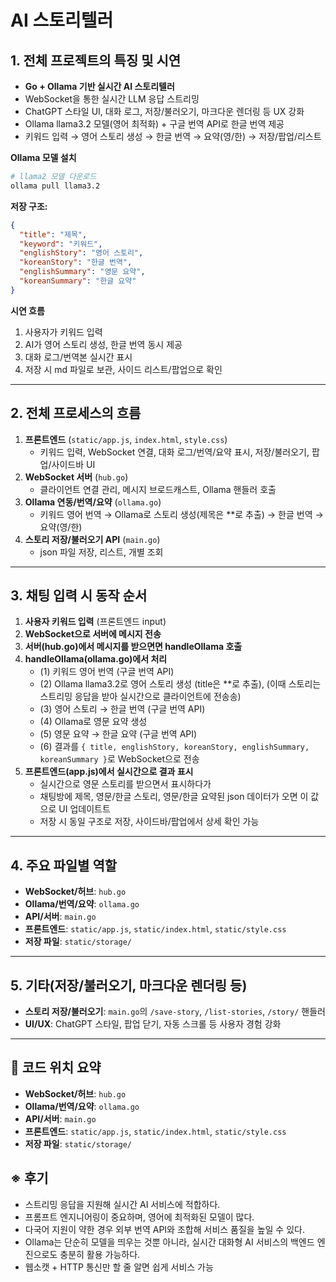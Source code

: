 # AI 스토리텔러

## 1. 전체 프로젝트의 특징 및 시연
- **Go + Ollama 기반 실시간 AI 스토리텔러**
- WebSocket을 통한 실시간 LLM 응답 스트리밍
- ChatGPT 스타일 UI, 대화 로그, 저장/불러오기, 마크다운 렌더링 등 UX 강화
- Ollama llama3.2 모델(영어 최적화) + 구글 번역 API로 한글 번역 제공
- 키워드 입력 → 영어 스토리 생성 → 한글 번역 → 요약(영/한) → 저장/팝업/리스트

**Ollama 모델 설치**
```bash
# llama2 모델 다운로드
ollama pull llama3.2
```

**저장 구조:**
  ```json
  {
    "title": "제목",
    "keyword": "키워드",
    "englishStory": "영어 스토리",
    "koreanStory": "한글 번역",
    "englishSummary": "영문 요약",
    "koreanSummary": "한글 요약"
  }
  ```

**시연 흐름**
1. 사용자가 키워드 입력
2. AI가 영어 스토리 생성, 한글 번역 동시 제공
3. 대화 로그/번역본 실시간 표시
4. 저장 시 md 파일로 보관, 사이드 리스트/팝업으로 확인

---

## 2. 전체 프로세스의 흐름
1. **프론트엔드** (`static/app.js`, `index.html`, `style.css`)
    - 키워드 입력, WebSocket 연결, 대화 로그/번역/요약 표시, 저장/불러오기, 팝업/사이드바 UI
2. **WebSocket 서버** (`hub.go`)
    - 클라이언트 연결 관리, 메시지 브로드캐스트, Ollama 핸들러 호출
3. **Ollama 연동/번역/요약** (`ollama.go`)
    - 키워드 영어 번역 → Ollama로 스토리 생성(제목은 **로 추출) → 한글 번역 → 요약(영/한)
4. **스토리 저장/불러오기 API** (`main.go`)
    - json 파일 저장, 리스트, 개별 조회

---

## 3. 채팅 입력 시 동작 순서
1. **사용자 키워드 입력** (프론트엔드 input)
2. **WebSocket으로 서버에 메시지 전송**
3. **서버(hub.go)에서 메시지를 받으면면 handleOllama 호출**
4. **handleOllama(ollama.go)에서 처리**
    - (1) 키워드 영어 번역 (구글 번역 API)
    - (2) Ollama llama3.2로 영어 스토리 생성 (title은 **로 추출), (이때 스토리는 스트리밍 응답을 받아 실시간으로 클라이언트에 전송송)
    - (3) 영어 스토리 → 한글 번역 (구글 번역 API)
    - (4) Ollama로 영문 요약 생성
    - (5) 영문 요약 → 한글 요약 (구글 번역 API)
    - (6) 결과를 `{ title, englishStory, koreanStory, englishSummary, koreanSummary }`로 WebSocket으로 전송
5. **프론트엔드(app.js)에서 실시간으로 결과 표시**
    - 실시간으로 영문 스토리를 받으면서 표시하다가
    - 채팅방에 제목, 영문/한글 스토리, 영문/한글 요약된 json 데이터가 오면 이 값으로 UI 업데이트트
    - 저장 시 동일 구조로 저장, 사이드바/팝업에서 상세 확인 가능

---

## 4. 주요 파일별 역할
- **WebSocket/허브**: `hub.go`
- **Ollama/번역/요약**: `ollama.go`
- **API/서버**: `main.go`
- **프론트엔드**: `static/app.js`, `static/index.html`, `static/style.css`
- **저장 파일**: `static/storage/`

---

## 5. 기타(저장/불러오기, 마크다운 렌더링 등)
- **스토리 저장/불러오기**: `main.go`의 `/save-story`, `/list-stories`, `/story/` 핸들러
- **UI/UX**: ChatGPT 스타일, 팝업 닫기, 자동 스크롤 등 사용자 경험 강화

---

## 📁 코드 위치 요약
- **WebSocket/허브**: `hub.go`
- **Ollama/번역/요약**: `ollama.go`
- **API/서버**: `main.go`
- **프론트엔드**: `static/app.js`, `static/index.html`, `static/style.css`
- **저장 파일**: `static/storage/` 

## ※ 후기
- 스트리밍 응답을 지원해 실시간 AI 서비스에 적합하다.
- 프롬프트 엔지니어링이 중요하며, 영어에 최적화된 모델이 많다.
- 다국어 지원이 약한 경우 외부 번역 API와 조합해 서비스 품질을 높일 수 있다.
- Ollama는 단순히 모델을 띄우는 것뿐 아니라, 실시간 대화형 AI 서비스의 백엔드 엔진으로도 충분히 활용 가능하다.
- 웹소캣 + HTTP 통신만 할 줄 알면 쉽게 서비스 가능 